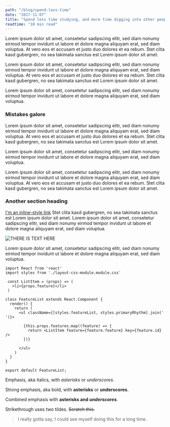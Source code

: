 ```yaml
---
path: "/blog/spend-less-time"
date: "2017-11-07"
title: "Spend less time studying, and more time digging into other people’s code."
readtime: "10 min read"
---
```


Lorem ipsum dolor sit amet, consetetur sadipscing elitr, sed diam 
nonumy eirmod tempor invidunt ut labore et dolore magna aliquyam 
erat, sed diam voluptua. At vero eos et accusam et justo duo 
dolores et ea rebum. Stet clita kasd gubergren, no sea takimata 
sanctus est Lorem ipsum dolor sit amet. 

Lorem ipsum dolor sit amet, consetetur sadipscing elitr, sed diam 
nonumy eirmod tempor invidunt ut labore et dolore magna aliquyam 
erat, sed diam voluptua. At vero eos et accusam et justo duo 
dolores et ea rebum. Stet clita kasd gubergren, no sea takimata 
sanctus est Lorem ipsum dolor sit amet. 

Lorem ipsum dolor sit amet, consetetur sadipscing elitr, sed diam 
nonumy eirmod tempor invidunt ut labore et dolore magna aliquyam 
erat, sed diam voluptua.

### Mistakes galore

Lorem ipsum dolor sit amet, consetetur sadipscing elitr, sed diam 
nonumy eirmod tempor invidunt ut labore et dolore magna aliquyam 
erat, sed diam voluptua. At vero eos et accusam et justo duo 
dolores et ea rebum. Stet clita kasd gubergren, no sea takimata 
sanctus est Lorem ipsum dolor sit amet. 

Lorem ipsum dolor sit amet, consetetur sadipscing elitr, sed diam 
nonumy eirmod tempor invidunt ut labore et dolore magna aliquyam 
erat, sed diam voluptua.

Lorem ipsum dolor sit amet, consetetur sadipscing elitr, sed diam 
nonumy eirmod tempor invidunt ut labore et dolore magna aliquyam 
erat, sed diam voluptua. At vero eos et accusam et justo duo 
dolores et ea rebum. Stet clita kasd gubergren, no sea takimata 
sanctus est Lorem ipsum dolor sit amet. 

### Another section heading

[I'm an inline-style link](https://www.google.com) Stet clita kasd gubergren, no sea takimata 
sanctus est Lorem ipsum dolor sit amet. Lorem ipsum dolor sit amet, 
consetetur sadipscing elitr, sed diam nonumy eirmod tempor invidunt 
ut labore et dolore magna aliquyam erat, sed diam voluptua.

![THERE IS TEXT HERE](https://picsum.photos/200)

Lorem ipsum dolor sit amet, consetetur sadipscing elitr, sed diam 
nonumy eirmod tempor invidunt ut labore et dolore magna aliquyam 
erat, sed diam voluptua.

```
import React from 'react'
import styles from './layout-css-module.module.css'

 const ListItem = (props) => (
   <li>{props.feature}</li>
 )

class FeatureList extends React.Component {
  render() {
    return (
      <ul className={[styles.featureList, styles.primaryRhythm].join(' ')}>

        {this.props.features.map((feature) => {
          return <ListItem feature={feature.feature} key={feature.id} />
        })}
      
      </ul>
    )
  }
}

export default FeatureList;

```




Emphasis, aka italics, with *asterisks* or _underscores_.

Strong emphasis, aka bold, with **asterisks** or __underscores__.

Combined emphasis with **asterisks and _underscores_**.

Strikethrough uses two tildes. ~~Scratch this.~~


> I really gotta say, I could see myself doing this for a long time. 